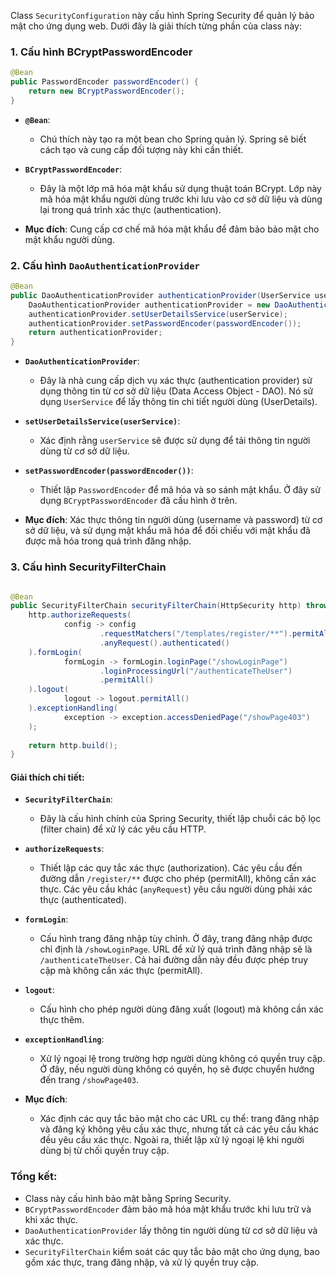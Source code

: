 Class `SecurityConfiguration` này cấu hình Spring Security để quản lý bảo mật cho ứng dụng web. Dưới đây là giải thích từng phần của class này:

### 1. **Cấu hình BCryptPasswordEncoder**

```java
@Bean
public PasswordEncoder passwordEncoder() {
    return new BCryptPasswordEncoder();
}
```

- **`@Bean`**:
    - Chú thích này tạo ra một bean cho Spring quản lý. Spring sẽ biết cách tạo và cung cấp đối tượng này khi cần thiết.

- **`BCryptPasswordEncoder`**:
    - Đây là một lớp mã hóa mật khẩu sử dụng thuật toán BCrypt. Lớp này mã hóa mật khẩu người dùng trước khi lưu vào cơ sở dữ liệu và dùng lại trong quá trình xác thực (authentication).

- **Mục đích**: Cung cấp cơ chế mã hóa mật khẩu để đảm bảo bảo mật cho mật khẩu người dùng.

### 2. **Cấu hình `DaoAuthenticationProvider`**

```java
@Bean
public DaoAuthenticationProvider authenticationProvider(UserService userService) {
    DaoAuthenticationProvider authenticationProvider = new DaoAuthenticationProvider();
    authenticationProvider.setUserDetailsService(userService);
    authenticationProvider.setPasswordEncoder(passwordEncoder());
    return authenticationProvider;
}
```

- **`DaoAuthenticationProvider`**:
    - Đây là nhà cung cấp dịch vụ xác thực (authentication provider) sử dụng thông tin từ cơ sở dữ liệu (Data Access Object - DAO). Nó sử dụng `UserService` để lấy thông tin chi tiết người dùng (UserDetails).

- **`setUserDetailsService(userService)`**:
    - Xác định rằng `userService` sẽ được sử dụng để tải thông tin người dùng từ cơ sở dữ liệu.

- **`setPasswordEncoder(passwordEncoder())`**:
    - Thiết lập `PasswordEncoder` để mã hóa và so sánh mật khẩu. Ở đây sử dụng `BCryptPasswordEncoder` đã cấu hình ở trên.

- **Mục đích**: Xác thực thông tin người dùng (username và password) từ cơ sở dữ liệu, và sử dụng mật khẩu mã hóa để đối chiếu với mật khẩu đã được mã hóa trong quá trình đăng nhập.

### 3. **Cấu hình SecurityFilterChain**

```java

@Bean
public SecurityFilterChain securityFilterChain(HttpSecurity http) throws Exception {
	http.authorizeRequests(
			config -> config
					.requestMatchers("/templates/register/**").permitAll()
					.anyRequest().authenticated()
	).formLogin(
			formLogin -> formLogin.loginPage("/showLoginPage")
					.loginProcessingUrl("/authenticateTheUser")
					.permitAll()
	).logout(
			logout -> logout.permitAll()
	).exceptionHandling(
			exception -> exception.accessDeniedPage("/showPage403")
	);
	
	return http.build();
}
```

#### Giải thích chi tiết:
- **`SecurityFilterChain`**:
    - Đây là cấu hình chính của Spring Security, thiết lập chuỗi các bộ lọc (filter chain) để xử lý các yêu cầu HTTP.

- **`authorizeRequests`**:
    - Thiết lập các quy tắc xác thực (authorization). Các yêu cầu đến đường dẫn `/register/**` được cho phép (permitAll), không cần xác thực. Các yêu cầu khác (`anyRequest`) yêu cầu người dùng phải xác thực (authenticated).

- **`formLogin`**:
    - Cấu hình trang đăng nhập tùy chỉnh. Ở đây, trang đăng nhập được chỉ định là `/showLoginPage`. URL để xử lý quá trình đăng nhập sẽ là `/authenticateTheUser`. Cả hai đường dẫn này đều được phép truy cập mà không cần xác thực (permitAll).

- **`logout`**:
    - Cấu hình cho phép người dùng đăng xuất (logout) mà không cần xác thực thêm.

- **`exceptionHandling`**:
    - Xử lý ngoại lệ trong trường hợp người dùng không có quyền truy cập. Ở đây, nếu người dùng không có quyền, họ sẽ được chuyển hướng đến trang `/showPage403`.

- **Mục đích**:
    - Xác định các quy tắc bảo mật cho các URL cụ thể: trang đăng nhập và đăng ký không yêu cầu xác thực, nhưng tất cả các yêu cầu khác đều yêu cầu xác thực. Ngoài ra, thiết lập xử lý ngoại lệ khi người dùng bị từ chối quyền truy cập.

### Tổng kết:
- Class này cấu hình bảo mật bằng Spring Security.
- `BCryptPasswordEncoder` đảm bảo mã hóa mật khẩu trước khi lưu trữ và khi xác thực.
- `DaoAuthenticationProvider` lấy thông tin người dùng từ cơ sở dữ liệu và xác thực.
- `SecurityFilterChain` kiểm soát các quy tắc bảo mật cho ứng dụng, bao gồm xác thực, trang đăng nhập, và xử lý quyền truy cập.